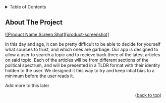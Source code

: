 
<!-- TABLE OF CONTENTS -->
<details>
  <summary>Table of Contents</summary>
  <ol>
    <li>
      <a href="#about-the-project">About The Project</a>
      <ul>
        <li><a href="#built-with">Built With</a></li>
      </ul>
    </li>
    <li>
      <a href="#getting-started">Getting Started</a>
      <ul>
        <li><a href="#prerequisites">Prerequisites</a></li>
        <li><a href="#installation">Installation</a></li>
      </ul>
    </li>
    <li><a href="#usage">Usage</a></li>
    <li><a href="#roadmap">Roadmap</a></li>
    <li><a href="#contributing">Contributing</a></li>
    <li><a href="#license">License</a></li>
    <li><a href="#contact">Contact</a></li>
    <li><a href="#acknowledgments">Acknowledgments</a></li>
  </ol>
</details>


<!-- ABOUT THE PROJECT -->
## About The Project

[![Product Name Screen Shot][product-screenshot]](https://example.com)

In this day and age, it can be pretty difficult to be able to decide for yourself what sources to trust, and which ones are garbage.  Our app is designed to allow a user to search a topic and to recieve back three of the latest articles on said topic.  Each of the articles will be from different sections of the political spectrum, and will be presented in a TLDR format with their identity hidden to the user.  We designed it this way to try and keep intial bias to a minimum before the user reads it.

Add more to this later

<p align="right">(<a href="#top">back to top</a>)</p>
